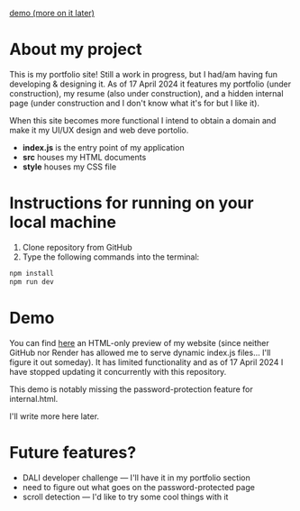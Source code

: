 [demo (more on it later)](https://yawenx2004.github.io/portfolio-site-static/index.html)

# About my project
This is my portfolio site! Still a work in progress, but I had/am having fun developing & designing it. As of 17 April 2024 it features my portfolio (under construction), my resume (also under construction), and a hidden internal page (under construction and I don't know what it's for but I like it).

When this site becomes more functional I intend to obtain a domain and make it my UI/UX design and web deve portolio.

- **index.js** is the entry point of my application
- **src** houses my HTML documents
- **style** houses my CSS file

# Instructions for running on your local machine
1. Clone repository from GitHub
2. Type the following commands into the terminal:
```bash
npm install
npm run dev
```

# Demo
You can find [here](https://yawenx2004.github.io/portfolio-site-static/index.html) an HTML-only preview of my website (since neither GitHub nor Render has allowed me to serve dynamic index.js files... I'll figure it out someday). It has limited functionality and as of 17 April 2024 I have stopped updating it concurrently with this repository.

This demo is notably missing the password-protection feature for internal.html.

I'll write more here later.

# Future features?
- DALI developer challenge — I'll have it in my portfolio section
- need to figure out what goes on the password-protected page
- scroll detection — I'd like to try some cool things with it
